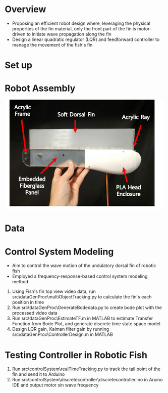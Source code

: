 # Overview
- Proposing an efficient robot design where, leveraging the physical properties of the fin material, only the front part of the fin is motor-driven to initiate wave propagation along the fin
- Design a linear quadratic regulator (LQR) and feedforward controller to manage the movement of the fish's fin

# Set up 


# Robot Assembly
![Schemetic view of robotic fish.](RoboticFish.png)

# Data


# Control System Modeling
- Aim to control the wave motion of the undulatory dorsal fin of robotic fish
- Employed a frequency-response-based control system modeling method
1. Using Fish's fin top view video data, run src\dataGenProc\multiObjectTracking.py to calculate the fin's each position in time
2. Run src\dataGenProc\GenerateBodedata.py to create bode plot with the processed video data
3. Run src\dataGenProc\EstimateTF.m in MATLAB to estimate Transfer Function from Bode Plot, and generate discrete time state space model
4. Design LQR gain, Kalman filter gain by running src\dataGenProc\ControllerDesign.m in MATLAB

# Testing Controller in Robotic Fish
1. Run src\controlSystem\realTimeTracking.py to track the tail point of the fin and send it to Arduino
2. Run src\controlSystem\discretecontroller\discretecontroller.ino in Aruino IDE and output motor sin wave frequency